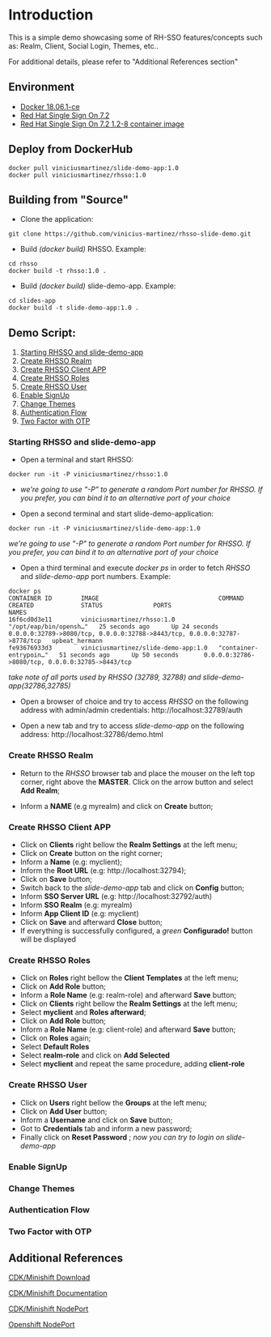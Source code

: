 # Introduction

This is a simple demo showcasing some of RH-SSO features/concepts such as: Realm, Client, Social Login, Themes, etc..

For additional details, please refer to "Additional References section"

## Environment

- [Docker 18.06.1-ce](https://docs.docker.com/install/)
- [Red Hat Single Sign On 7.2](https://access.redhat.com/documentation/en-us/red_hat_single_sign-on/7.2/)
- [Red Hat Single Sign On 7.2 1.2-8 container image](https://access.redhat.com/containers/?tab=security#/registry.access.redhat.com/redhat-sso-7/sso72-openshift/images/1.2-8.1539812404)

## Deploy from DockerHub
```
docker pull viniciusmartinez/slide-demo-app:1.0
docker pull viniciusmartinez/rhsso:1.0
```
## Building from "Source"

- Clone the application:
```
git clone https://github.com/vinicius-martinez/rhsso-slide-demo.git
```
- Build *(docker build)* RHSSO. Example:
```
cd rhsso
docker build -t rhsso:1.0 .
```
- Build *(docker build)* slide-demo-app. Example:
```
cd slides-app
docker build -t slide-demo-app:1.0 .
```

## Demo Script:

1. [Starting RHSSO and slide-demo-app](#demo-step-1)
2. [Create RHSSO Realm](#demo-step-2)
3. [Create RHSSO Client APP](#demo-step-3)
4. [Create RHSSO Roles](#demo-step-4)
5. [Create RHSSO User](#demo-step-5)
6. [Enable SignUp](#demo-step-6)
7. [Change Themes](#demo-step-7)
8. [Authentication Flow](#demo-step-8)
9. [Two Factor with OTP](#demo-step-9)

### Starting RHSSO and slide-demo-app <a name="demo-step-1"></a>

* Open a terminal and start RHSSO:
```
docker run -it -P viniciusmartinez/rhsso:1.0
```
* *we're going to use "-P" to generate a random Port number for RHSSO. If you prefer, you can bind it to an alternative port of your choice*

* Open a second terminal and start slide-demo-application:
```
docker run -it -P viniciusmartinez/slide-demo-app:1.0
```
*we're going to use "-P" to generate a random Port number for RHSSO. If you prefer, you can bind it to an alternative port of your choice*

* Open a third terminal and execute *docker ps* in order to fetch *RHSSO* and *slide-demo-app* port numbers. Example:
```
docker ps
CONTAINER ID        IMAGE                                 COMMAND                  CREATED             STATUS              PORTS                                                                       NAMES
16f6cd0d3e11        viniciusmartinez/rhsso:1.0            "/opt/eap/bin/opensh…"   25 seconds ago      Up 24 seconds       0.0.0.0:32789->8080/tcp, 0.0.0.0:32788->8443/tcp, 0.0.0.0:32787->8778/tcp   upbeat_hermann
fe93676933d3        viniciusmartinez/slide-demo-app:1.0   "container-entrypoin…"   51 seconds ago      Up 50 seconds       0.0.0.0:32786->8080/tcp, 0.0.0.0:32785->8443/tcp
```
*take note of all ports used by RHSSO (32789, 32788) and slide-demo-app(32786,32785)*

* Open a browser of choice and try to access *RHSSO* on the following address with admin/admin credentials:
http://localhost:32789/auth

* Open a new tab and try to access *slide-demo-app* on the following address:
http://localhost:32786/demo.html

### Create RHSSO Realm <a name="demo-step-2"></a>

* Return to the *RHSSO* browser tab and place the mouser on the left top corner, right above the **MASTER**. Click on the arrow button and select **Add Realm**;

* Inform a **NAME** (e.g myrealm) and click on **Create** button;

### Create RHSSO Client APP <a name="demo-step-3"></a>

* Click on **Clients** right bellow the **Realm Settings** at the left menu;
* Click on **Create** button on the right corner;
* Inform a **Name** (e.g: myclient);
* Inform the **Root URL** (e.g: http://localhost:32794);
* Click on **Save** button;
* Switch back to the *slide-demo-app* tab and click on **Config** button;
* Inform **SSO Server URL** (e.g: http://localhost:32792/auth)
* Inform **SSO Realm** (e.g: myrealm)
* Inform **App Client ID** (e.g: myclient)
* Click on **Save** and afterward **Close** button;
* If everything is successfully configured, a *green* **Configurado!** button will be displayed

### Create RHSSO Roles <a name="demo-step-4"></a>

* Click on **Roles** right bellow the **Client Templates** at the left menu;
* Click on **Add Role** button;
* Inform a **Role Name** (e.g: realm-role) and afterward **Save** button;
* Click on **Clients** right bellow the **Realm Settings** at the left menu;
* Select **myclient** and **Roles afterward**;
* Click on **Add Role** button;
* Inform a **Role Name** (e.g: client-role) and afterward **Save** button;
* Click on **Roles** again;
* Select **Default Roles**
* Select **realm-role** and click on **Add Selected**
* Select **myclient** and repeat the same procedure, adding **client-role**

### Create RHSSO User <a name="demo-step-5"></a>

* Click on **Users** right bellow the **Groups** at the left menu;
* Click on **Add User** button;
* Inform a **Username** and click on **Save** button;
* Got to **Credentials** tab and inform a new password;
* Finally click on **Reset Password** ;
*now you can try to login on slide-demo-app*

### Enable SignUp <a name="demo-step-6"></a>
### Change Themes <a name="demo-step-7"></a>
### Authentication Flow <a name="demo-step-8"></a>
### Two Factor with OTP <a name="demo-step-9"></a>

## Additional References

[CDK/Minishift Download](https://developers.redhat.com/products/cdk/download/)

[CDK/Minishift Documentation](https://developers.redhat.com/products/cdk/docs-and-apis/)

[CDK/Minishift NodePort](https://access.redhat.com/documentation/en-us/red_hat_container_development_kit/3.6/html-single/getting_started_guide/#nodeport-services)

[Openshift NodePort](https://docs.openshift.com/container-platform/3.10/dev_guide/expose_service/expose_internal_ip_nodeport.html)
